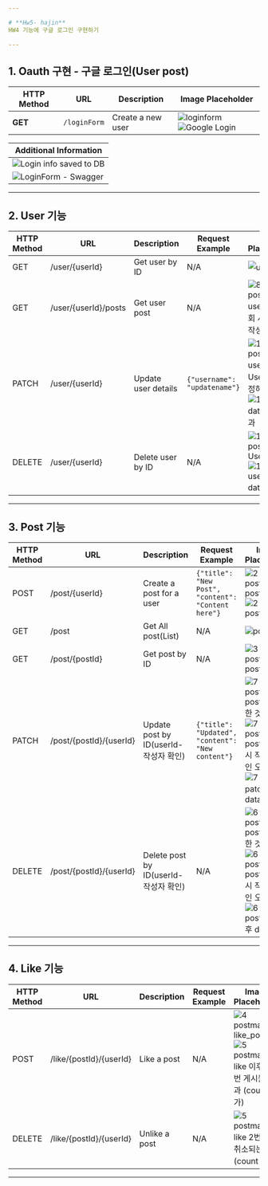 ```yaml
---

# **Hw5- hajin**  
HW4 기능에 구글 로그인 구현하기 

---
```

## 1. Oauth 구현 - 구글 로그인(User post)

| **HTTP Method** | **URL**              | **Description**      | **Image Placeholder**                                                                                                            |
|-----------------|----------------------|----------------------|-----------------------------------------------------------------------------------------------------------------------------------|
| **GET**         | `/loginForm`         | Create a new user   | ![loginform](https://github.com/user-attachments/assets/448eac66-6c6b-43e9-860b-72640f3b8273) ![Google Login](https://github.com/user-attachments/assets/536ac83d-c57c-43a5-9314-94a875eac0d2) |

| **Additional Information**                                                                                              |
|------------------------------------------------------------------------------------------------------------------------|
| ![Login info saved to DB](https://github.com/user-attachments/assets/5a92f0bd-48a9-42ff-9303-86a279f3d034)             |
| ![LoginForm - Swagger](https://github.com/user-attachments/assets/f614536b-d53d-4300-b23d-52efda553607)               |

--- 


## 2. User 기능

| HTTP Method | URL                    | Description         | Request Example                 | Image Placeholder       |
|-------------|------------------------|---------------------|---------------------------------|-------------------------|
| GET         | /user/{userId}          | Get user by ID      | N/A                             | ![user 조회](https://github.com/user-attachments/assets/3f5a91b2-9e95-4733-99d1-5854077dca60) | 
| GET         | /user/{userId}/posts          | Get user post      | N/A                             | ![8  postman - userid로 조회 시 자신이 작성한 게시물](https://github.com/user-attachments/assets/972c60b5-7acd-4cc7-9f4b-2413778cb632)    |
| PATCH       | /user/{userId}          | Update user details | `{"username": "updatename"}`   | ![10 postman - userid로 User정보 수정하기](https://github.com/user-attachments/assets/8b5b9c6e-eaa6-4cfc-bb13-e66daa5a428b)  ![10 DB - data 수정 결과](https://github.com/user-attachments/assets/3e63e5f2-f7f1-42fc-8ba0-b4d95b2f130a) |
| DELETE      | /user/{userId}          | Delete user by ID   | N/A                             | ![11 postman- User delete ](https://github.com/user-attachments/assets/f1e5f6f6-781c-44ac-a274-07f27587ee72) ![11 DB - user delete data 결과](https://github.com/user-attachments/assets/6e0cd7d3-d0b8-4965-98e6-69118228b4c7) |

---

## 3. Post 기능

| HTTP Method | URL                          | Description                    | Request Example               | Image Placeholder       |
|-------------|------------------------------|--------------------------------|-------------------------------|-------------------------|
| POST        | /post/{userId}           | Create a post for a user       | `{"title": "New Post", "content": "Content here"}` | ![2 postman-post_post](https://github.com/user-attachments/assets/76ce5160-130d-40fe-a5b5-62689b6e3445) ![2 DB - post_data](https://github.com/user-attachments/assets/0e35561e-64fe-4869-acf4-17f09d392b96) |
| GET         | /post | Get All post(List)                | N/A                           | ![post list](https://github.com/user-attachments/assets/c8babb5c-2c0e-4e32-91c1-2b8db149cd17)  |
| GET         | /post/{postId} | Get post by ID                 | N/A                           | ![3 postman-post_get](https://github.com/user-attachments/assets/26ee57cc-9582-411a-a20f-3fd5fe78b61e)   |
| PATCH       | /post/{postId}/{userId}  | Update post by ID(userId-작성자 확인)            | `{"title": "Updated", "content": "New content"}` | ![7  postman - post patch 한 것](https://github.com/user-attachments/assets/9efe95f4-ba04-429d-a7df-93701424b4a3) ![7  postman - post patch 시 작성사 확인 오류](https://github.com/user-attachments/assets/a892117e-10bb-4316-9375-39362c4215a2) ![7  DB - patch 후 data](https://github.com/user-attachments/assets/00088c77-bae6-47e3-b36e-71aab6ba3c4b) |
| DELETE      | /post/{postId}/{userId}  | Delete post by ID(userId-작성자 확인)        | N/A                           | ![6  postman - post delete 한 것](https://github.com/user-attachments/assets/8e4d8544-00d8-4227-afd6-fbb87c4a8706) ![6  postman- post delete 시 작성사 확인 오류](https://github.com/user-attachments/assets/a17c7a61-1b39-4612-9ffb-92eb62e70afb) ![6  DB - post delete 후 data](https://github.com/user-attachments/assets/5f10ed8c-5e9f-4da2-833a-4bd5ebc25aee) |

---

## 4. Like 기능

| HTTP Method | URL                            | Description                    | Request Example | Image Placeholder |
|-------------|--------------------------------|--------------------------------|-----------------|-------------------|
| POST        | /like/{postId}/{userId}            | Like a post                    | N/A             | ![4 postman-like_post](https://github.com/user-attachments/assets/620b4d6a-8584-48a5-aca2-e74d56a5f66f)  ![5 postman-like 이후에 1번 게시물 결과 (count증가)](https://github.com/user-attachments/assets/1aa6d0e3-c9c2-4823-94be-1988c14be35c)   |
| DELETE      | /like/{postId}/{userId}         | Unlike a post                  | N/A             | ![5 postman- like 2번하면 취소되는 결과(count 감소)](https://github.com/user-attachments/assets/cbcfd775-4b1c-4d52-ad39-599388fff9bc) |

---


